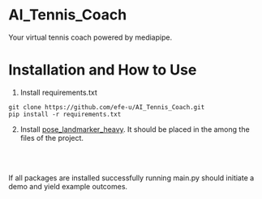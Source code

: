 # AI_Tennis_Coach
Your virtual tennis coach powered by mediapipe.

# Installation and How to Use
1) Install requirements.txt

```
git clone https://github.com/efe-u/AI_Tennis_Coach.git
pip install -r requirements.txt
``` 
2) Install [pose_landmarker_heavy](https://storage.googleapis.com/mediapipe-models/pose_landmarker/pose_landmarker_heavy/float16/1/pose_landmarker_heavy.task). It should be placed in the among the files of the project.
   
<br>
<br/>

If all packages are installed successfully running main.py should initiate a demo and yield example outcomes.
